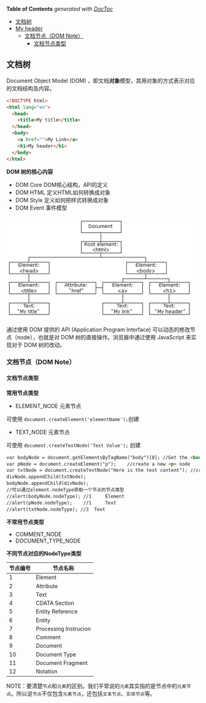 <!-- START doctoc generated TOC please keep comment here to allow auto update -->
<!-- DON'T EDIT THIS SECTION, INSTEAD RE-RUN doctoc TO UPDATE -->
**Table of Contents**  *generated with [DocToc](https://github.com/thlorenz/doctoc)*

  - [文档树](#%E6%96%87%E6%A1%A3%E6%A0%91)
- [My header](#my-header)
    - [文档节点（DOM Note）](#%E6%96%87%E6%A1%A3%E8%8A%82%E7%82%B9%EF%BC%88dom-note%EF%BC%89)
      - [文档节点类型](#%E6%96%87%E6%A1%A3%E8%8A%82%E7%82%B9%E7%B1%BB%E5%9E%8B)

<!-- END doctoc generated TOC please keep comment here to allow auto update -->

## 文档树

Document Object Model (DOM) ，即文档**对象**模型，其用对象的方式表示对应的文档结构及内容。

```html
<!DOCTYPE html>
<html lang="en">
  <head>
    <title>My title</title>
  </head>
  <body>
    <a href="">My Link</a>
    <h1>My header</h1>
  </body>
</html>
```

**DOM 树的核心内容**

- DOM Core  DOM核心结构，API的定义
- DOM HTML  定义HTML如何转换成对象
- DOM Style  定义如何把样式转换成对象
- DOM Event  事件模型

![](../img/D/dom-tree.gif)

通过使用 DOM 提供的 API (Application Program Interface) 可以动态的修改节点（node），也就是对 DOM 树的直接操作。浏览器中通过使用 JavaScript 来实现对于 DOM 树的改动。

### 文档节点（DOM Note）

#### 文档节点类型

**常用节点类型**

- ELEMENT_NODE 元素节点

可使用 `document.createElement('elementName');`创建

- TEXT_NODE 元素节点

可使用 `document.createTextNode('Text Value');` 创建

```html
var bodyNode = document.getElementsByTagName("body")[0]; //Get the <body> node
var pNode = document.createElement("p");	//create a new <p> node
var txtNode = document.createTextNode("Here is the text content"); //create a new text node
divNode.appendChild(txtNode);
bodyNode.appendChild(divNode);
//可以通过element.nodeType获取一个节点的节点类型
//alert(bodyNode.nodeType); //1 	Element
//alert(pNode.nodeType);	//1		Text
//alert(txtNode.nodeType); //3	Text
```

**不常用节点类型**

- COMMENT_NODE
- DOCUMENT_TYPE_NODE

**不同节点对应的NodeType类型**

|节点编号|节点名称|
|---|--|
|1|Element|
|2|Attribute|
|3|Text|
|4|CDATA Section|
|5|Entity Reference|
|6|Entity|
|7|Processing Instrucion|
|8|Comment|
|9|Document|
|10|Document Type|
|11|Document Fragment|
|12|Notation|

NOTE：要清楚`节点`和`元素`的区别。我们平常说的`元素`其实指的是节点中的`元素节点`。所以说`节点`不仅包含`元素节点`，还包括`文本节点`、`实体节点`等。
